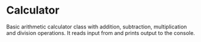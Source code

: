 # Calculator
Basic arithmetic calculator class with addition, subtraction, multiplication and division operations. It reads input from and prints output to the console.

